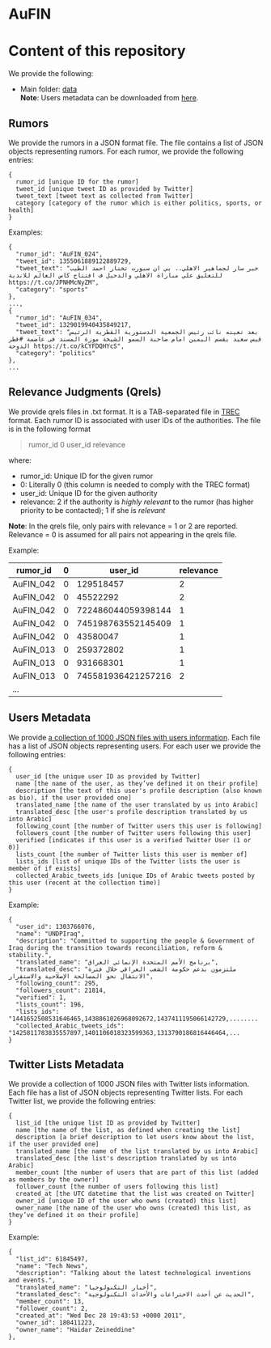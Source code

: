 # AuFIN
# Content of this repository
We provide the following:
* Main folder: [data](./data)   
  __Note__: Users metadata can be downloaded from [here](https://drive.google.com/drive/folders/1AzCwNq1IukK1Sm9je_SupDTauL-STYk4?usp=sharing). 	

## Rumors

We provide the rumors in a JSON format file. The file contains a list of JSON objects representing rumors. For each rumor, we provide the following entries:
```
{
  rumor_id [unique ID for the rumor]
  tweet_id [unique tweet ID as provided by Twitter]
  tweet_text [tweet text as collected from Twitter]
  category [category of the rumor which is either politics, sports, or health]
}
```
Examples:

```
{
  "rumor_id": "AuFIN_024",
  "tweet_id": 1355061889122889729,
  "tweet_text": "خبر سار لجماهير الاهلي.. بي ان سبورت تختار احمد الطيب للتعليق علي مباراة الاهلي والدحيل ف افتتاح كاس العالم للاندية https://t.co/JPNHMcNyZM",
  "category": "sports"
},
...,
{
  "rumor_id": "AuFIN_034",
  "tweet_id": 1329019940435849217,
  "tweet_text": "بعد تعينه نائب رئيس الجمعية الدستورية القطرية الرئيس قيس سعيد يقسم اليمين امام صاحبة السمو الشيخة موزة المسند فى عاصمة #قطر الدوحة https://t.co/kCYFDQHYcS",
  "category": "politics"
},
...

```

## Relevance Judgments (Qrels)

We provide qrels files in .txt format. It is a TAB-separated file in [TREC](https://trec.nist.gov/) format. Each rumor ID is associated with user IDs of the authorities. The file is in the following format
> rumor_id <TAB> 0 <TAB> user_id <TAB> relevance

where: <br/>
* rumor_id: Unique ID for the given rumor
* 0: Literally 0 (this column is needed to comply with the TREC format)
* user_id: Unique ID for the given authority
* relevance: 2 if the authority is _highly relevant_ to the rumor (has higher priority to be contacted); 1 if she is _relevant_

__Note__: In the qrels file, only pairs with relevance = 1 or 2 are reported. Relevance = 0 is assumed for all pairs not appearing in the qrels file.

Example:

| rumor_id | 0 | user_id | relevance |
|---|---|---|---|
| AuFIN_042 | 0 | 129518457  |  2 |
| AuFIN_042 | 0 | 45522292 |  2 |
| AuFIN_042 | 0 | 722486044059398144 | 1 |
| AuFIN_042 | 0 | 745198763552145409 | 1 |
| AuFIN_042 | 0 | 43580047 | 1 |
| AuFIN_013 | 0 | 259372802 | 1 |
| AuFIN_013 | 0 | 931668301 | 1 |
| AuFIN_013 | 0 | 745581936421257216 | 2 |
|... |

## Users Metadata

We provide [a collection of 1000 JSON files with users information](https://drive.google.com/drive/folders/1FQORc039HauQvlXORTr-MQI1EAlpDVAT?usp=sharing). Each file has a list of JSON objects representing users. For each user we provide the following entries: 
```
{
  user_id [the unique user ID as provided by Twitter]
  name [the name of the user, as they’ve defined it on their profile]
  description [the text of this user's profile description (also known as bio), if the user provided one]
  translated_name [the name of the user translated by us into Arabic]
  translated_desc [the user's profile description translated by us into Arabic]
  following_count [the number of Twitter users this user is following]
  followers_count [the number of Twitter users following this user]
  verified [indicates if this user is a verified Twitter User (1 or 0)]
  lists_count [the number of Twitter lists this user is member of]
  lists_ids [list of unique IDs of the Twitter lists the user is member of if exists]
  collected_Arabic_tweets_ids [unique IDs of Arabic tweets posted by this user (recent at the collection time)]  
}
```
Example:

```
{
  "user_id": 1303766076,
  "name": "UNDPIraq",
  "description": "Committed to supporting the people & Government of Iraq during the transition towards reconciliation, reform & stability.",
  "translated_name": "برنامج الأمم المتحدة الإنمائي العراق",
  "translated_desc": "ملتزمون بدعم حكومة الشعب العراقي خلال فترة الانتقال نحو المصالحة الإصلاحية والاستقرار",
  "following_count": 295,
  "followers_count": 21814,
  "verified": 1,
  "lists_count": 196,
  "lists_ids": "1441652508531646465,1438861026968092672,1437411195066142729,........
  "collected_Arabic_tweets_ids": "1425811783835557897,1401106018323599363,1313790186816446464,...
}
```
## Twitter Lists Metadata

We provide a collection of 1000 JSON files with Twitter lists information. Each file has a list of JSON objects representing Twitter lists. For each Twitter list, we provide the following entries: 
```
{
  list_id [the unique list ID as provided by Twitter]
  name [the name of the list, as defined when creating the list]
  description [a brief description to let users know about the list, if the user provided one]
  translated_name [the name of the list translated by us into Arabic]
  translated_desc [the list's description translated by us into Arabic]
  member_count [the number of users that are part of this list (added as members by the owner)]
  follower_count [the number of users following this list]
  created_at [the UTC datetime that the list was created on Twitter]
  owner_id [unique ID of the user who owns (created) this list]
  owner_name [the name of the user who owns (created) this list, as they’ve defined it on their profile]
}
```
Example:

```
{
  "list_id": 61845497,
  "name": "Tech News",
  "description": "Talking about the latest technological inventions and events.",
  "translated_name": "أخبار التكنولوجيا",
  "translated_desc": "الحديث عن أحدث الاختراعات والأحداث التكنولوجية",
  "member_count": 13,
  "follower_count": 2,
  "created_at": "Wed Dec 28 19:43:53 +0000 2011",
  "owner_id": 180411223,
  "owner_name": "𝙷𝚊𝚒𝚍𝚊𝚛 𝚉𝚎𝚒𝚗𝚎𝚍𝚍𝚒𝚗𝚎"
},
```
